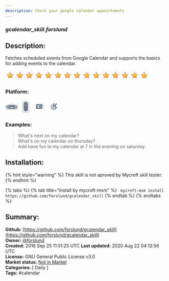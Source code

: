 ```yaml
---
description: Check your google calendar appointments
---
```


### _gcalendar_skill.forslund_  
## Description:  
Fetches scheduled events from Google Calendar and supports the basics for adding events to the calendar.  
  
![](../.gitbook/assets/star.png)![](../.gitbook/assets/star.png)![](../.gitbook/assets/star.png)![](../.gitbook/assets/star.png)![](../.gitbook/assets/star.png)![](../.gitbook/assets/star.png)![](../.gitbook/assets/star.png)![](../.gitbook/assets/star.png)![](../.gitbook/assets/star.png)![](../.gitbook/assets/star.png)![](../.gitbook/assets/star.png)![](../.gitbook/assets/star.png)![](../.gitbook/assets/star.png)![](../.gitbook/assets/star.png)![](../.gitbook/assets/star.png)  
  
### Platform:  
 ![Mark I](../.gitbook/assets/mark-1-icon.png)  ![Mark II](../.gitbook/assets/mark-2-icon.png)  ![Picroft](../.gitbook/assets/picroft-icon.png)  ![plasmoid](../.gitbook/assets/kde.png)   
### Examples:  
> What's next on my calendar?  
> What's on my calendar on thursday?  
> Add have fun to my calendar at 7 in the evening on saturday.  
  
## Installation:  
{% hint style="warning" %}
This skill is not aproved by Mycroft skill tester.
{% endhint %}
    
{% tabs %}
{% tab title="Install by mycroft-msm" %}
``` mycroft-msm install https://github.com/forslund/gcalendar_skill```
{% endtab %}
  {% endtabs %}
    
## Summary:  
**Github:** [https://github.com/forslund/gcalendar_skill](https://github.com/forslund/gcalendar_skill)  
**Owner:** [@forslund](https://github.com/forslund)  
**Created:** 2016 Sep 25 11:51:25 UTC  **Last updated:** 2020 Aug 22 04:12:56 UTC  
**License:** GNU General Public License v3.0  
**Market status:** [Not in Market](https://market.mycroft.ai/skill/)  
**Categories:** [ Daily ]   
**Tags:** \#calendar   
